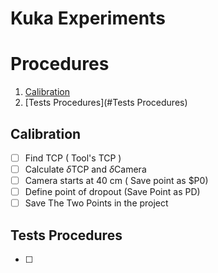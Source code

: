 # Kuka Experiments

# Procedures
1. [Calibration](#Calibration)
2. [Tests Procedures](#Tests Procedures)

## Calibration
- [ ] Find TCP ( Tool's TCP )
- [ ] Calculate $\delta$TCP and $\delta$Camera
- [ ] Camera starts at 40 cm ( Save point as $P0)
- [ ] Define point of dropout (Save Point as PD)
- [ ] Save The Two Points in the project

## Tests Procedures
- [ ] 

